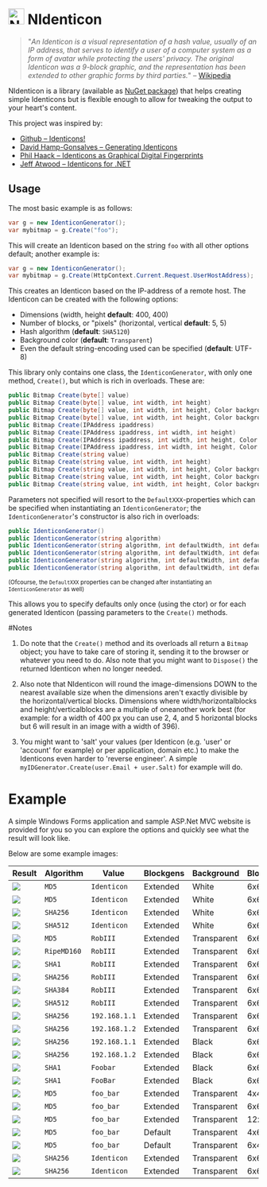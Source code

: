 <img src="http://riii.nl/nidenticonlogo" width="32" height="32" alt="NIdenticon Logo"> NIdenticon
==========

> "*An Identicon is a visual representation of a hash value, usually of an IP address, that serves to identify a user of a computer system as a form of avatar while protecting the users' privacy. The original Identicon was a 9-block graphic, and the representation has been extended to other graphic forms by third parties.*"
– [Wikipedia](http://en.wikipedia.org/wiki/Identicon)

NIdenticon is a library (available as [NuGet package](https://www.nuget.org/packages/NIdenticon)) that helps creating simple Identicons but is flexible enough to allow for tweaking the output to your heart's content.

This project was inspired by:
 * [Github – Identicons!](https://github.com/blog/1586-identicons)
 * [David Hamp-Gonsalves – Generating Identicons](http://www.davidhampgonsalves.com/Identicons)
 * [Phil Haack – Identicons as Graphical Digital Fingerprints](http://haacked.com/archive/2007/01/22/Identicons_as_Visual_Fingerprints.aspx)
 * [Jeff Atwood – Identicons for .NET](http://www.codinghorror.com/blog/2007/01/identicons-for-net.html)

## Usage

The most basic example is as follows:
```c#
var g = new IdenticonGenerator();
var mybitmap = g.Create("foo");
````

This will create an Identicon based on the string `foo` with all other options default; another example is:
```c#
var g = new IdenticonGenerator();
var mybitmap = g.Create(HttpContext.Current.Request.UserHostAddress);
````

This creates an Identicon based on the IP-address of a remote host. The Identicon can be created with the following options:

* Dimensions (width, height **default**: 400, 400)
* Number of blocks, or "pixels" (horizontal, vertical **default**: 5, 5)
* Hash algorithm (**default**: `SHA5120`)
* Background color (**default**: `Transparent`)
* Even the default string-encoding used can be specified (**default**: UTF-8)

This library only contains one class, the `IdenticonGenerator`, with only one method, `Create()`, but which is rich in overloads. These are:
```c#
public Bitmap Create(byte[] value)
public Bitmap Create(byte[] value, int width, int height)
public Bitmap Create(byte[] value, int width, int height, Color backgroundcolor)
public Bitmap Create(byte[] value, int width, int height, Color backgroundcolor, int blockshorizontal, int blocksvertical)
public Bitmap Create(IPAddress ipaddress)
public Bitmap Create(IPAddress ipaddress, int width, int height)
public Bitmap Create(IPAddress ipaddress, int width, int height, Color backgroundcolor)
public Bitmap Create(IPAddress ipaddress, int width, int height, Color backgroundcolor, int blockshorizontal, int blocksvertical)
public Bitmap Create(string value)
public Bitmap Create(string value, int width, int height)
public Bitmap Create(string value, int width, int height, Color backgroundcolor)
public Bitmap Create(string value, int width, int height, Color backgroundcolor, int blockshorizontal, int blocksvertical)
public Bitmap Create(string value, int width, int height, Color backgroundcolor, int blockshorizontal, int blocksvertical, Encoding encoding)
````

Parameters not specified will resort to the `DefaultXXX`-properties which can be specified when instantiating an `IdenticonGenerator`; the `IdenticonGenerator`'s constructor is also rich in overloads:
```c#
public IdenticonGenerator()
public IdenticonGenerator(string algorithm)
public IdenticonGenerator(string algorithm, int defaultWidth, int defaultHeight)
public IdenticonGenerator(string algorithm, int defaultWidth, int defaultHeight, Color defaultBackgroundColor)
public IdenticonGenerator(string algorithm, int defaultWidth, int defaultHeight, Color defaultBackgroundColor, int defaultBlocksHorizontal, int defaultBlocksVertical)
public IdenticonGenerator(string algorithm, int defaultWidth, int defaultHeight, Color defaultBackgroundColor, int defaultBlocksHorizontal, int defaultBlocksVertical, Encoding encoding)
````

<sub>(Ofcourse, the `DefaultXXX` properties can be changed after instantiating an `IdenticonGenerator` as well)</sub>

This allows you to specify defaults only once (using the ctor) or for each generated Identicon (passing parameters to the `Create()` methods.

#Notes

1. Do note that the `Create()` method and its overloads all return a `Bitmap` object; you have to take care of storing it, sending it to the browser or whatever you need to do. Also note that you might want to `Dispose()` the returned Identicon when no longer needed.

2. Also note that NIdenticon will round the image-dimensions DOWN to the nearest available size when the dimensions aren't exactly divisible by the horizontal/vertical blocks. Dimensions where width/horizontalblocks and height/verticalblocks are a multiple of oneanother work best (for example: for a width of 400 px you can use 2, 4, and 5 horizontal blocks but 6 will result in an image with a width of 396).

3. You might want to 'salt' your values (per Identicon (e.g. 'user' or 'account' for example) or per application, domain etc.) to make the Identicons even harder to 'reverse engineer'. A simple `myIDGenerator.Create(user.Email + user.Salt)` for example will do.

# Example

A simple Windows Forms application and sample ASP.Net MVC website is provided for you so you can explore the options and quickly see what the result will look like.

Below are some example images:

Result | Algorithm | Value | Blockgens | Background | Blocks | Brush
--- | --- | --- | --- | --- | --- | ---
![](examples/ex00.png) | `MD5` | `Identicon` | Extended | White | 6x6 | Static
![](examples/ex01.png) | `MD5` | `Identicon` | Extended | White | 6x6 | Static
![](examples/ex02.png) | `SHA256` | `Identicon` | Extended | White | 6x6 | Static
![](examples/ex03.png) | `SHA512` | `Identicon` | Extended | White | 6x6 | Static
![](examples/ex04.png) | `MD5` | `RobIII` | Extended | Transparent | 6x6 | Random
![](examples/ex05.png) | `RipeMD160` | `RobIII` | Extended | Transparent | 6x6 | Random
![](examples/ex06.png) | `SHA1` | `RobIII` | Extended | Transparent | 6x6 | Random
![](examples/ex07.png) | `SHA256` | `RobIII` | Extended | Transparent | 6x6 | Random
![](examples/ex08.png) | `SHA384` | `RobIII` | Extended | Transparent | 6x6 | Random
![](examples/ex09.png) | `SHA512` | `RobIII` | Extended | Transparent | 6x6 | Random
![](examples/ex10.png) | `SHA256` | `192.168.1.1` | Extended | Transparent | 6x6 | Static
![](examples/ex11.png) | `SHA256` | `192.168.1.2` | Extended | Transparent | 6x6 | Static
![](examples/ex12.png) | `SHA256` | `192.168.1.1` | Extended | Black | 6x6 | Static
![](examples/ex13.png) | `SHA256` | `192.168.1.2` | Extended | Black | 6x6 | Static
![](examples/ex14.png) | `SHA1` | `Foobar` | Extended | Black | 6x6 | Static
![](examples/ex15.png) | `SHA1` | `FooBar` | Extended | Black | 6x6 | Static
![](examples/ex16.png) | `MD5` | `foo_bar` | Extended | Transparent | 4x4 | Static
![](examples/ex17.png) | `MD5` | `foo_bar` | Extended | Transparent | 6x6 | Static
![](examples/ex18.png) | `MD5` | `foo_bar` | Extended | Transparent | 12x12 | Static
![](examples/ex19.png) | `MD5` | `foo_bar` | Default | Transparent | 4x6 | Static
![](examples/ex20.png) | `MD5` | `foo_bar` | Default | Transparent | 6x4 | Static
![](examples/ex21.png) | `SHA256` | `Identicon` | Extended | Transparent | 6x6 | Random
![](examples/ex22.png) | `SHA256` | `Identicon` | Extended | Transparent | 6x6 | Random
